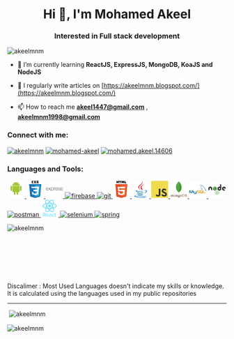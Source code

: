 <h1 align="center">Hi 👋, I'm Mohamed Akeel</h1>
<h3 align="center">Interested in Full stack development</h3>

<p align="left"> <img src="https://komarev.com/ghpvc/?username=akeelmnm&label=Profile%20views&color=0e75b6&style=flat" alt="akeelmnm" /> </p>

- 🌱 I’m currently learning **ReactJS, ExpressJS, MongoDB, KoaJS and NodeJS**

- 📝 I regularly write articles on [https://akeelmnm.blogspot.com/](https://akeelmnm.blogspot.com/)

- 📫 How to reach me **akeel1447@gmail.com** , **akeelmnm1998@gmail.com**

<h3 align="left">Connect with me:</h3>
<p align="left">
<a href="https://twitter.com/akeelmnm" target="blank"><img align="center" src="https://cdn.jsdelivr.net/npm/simple-icons@3.0.1/icons/twitter.svg" alt="akeelmnm" height="30" width="40" /></a>
<a href="https://linkedin.com/in/mohamed-akeel" target="blank"><img align="center" src="https://cdn.jsdelivr.net/npm/simple-icons@3.0.1/icons/linkedin.svg" alt="mohamed-akeel" height="30" width="40" /></a>
<a href="https://fb.com/mohamed.akeel.14606" target="blank"><img align="center" src="https://cdn.jsdelivr.net/npm/simple-icons@3.0.1/icons/facebook.svg" alt="mohamed.akeel.14606" height="30" width="40" /></a>
</p>

<h3 align="left">Languages and Tools:</h3>
<p align="left"> <a href="https://developer.android.com" target="_blank"> <img src="https://raw.githubusercontent.com/devicons/devicon/master/icons/android/android-original-wordmark.svg" alt="android" width="40" height="40"/> </a> <a href="https://www.w3schools.com/css/" target="_blank"> <img src="https://raw.githubusercontent.com/devicons/devicon/master/icons/css3/css3-original-wordmark.svg" alt="css3" width="40" height="40"/> </a> <a href="https://expressjs.com" target="_blank"> <img src="https://raw.githubusercontent.com/devicons/devicon/master/icons/express/express-original-wordmark.svg" alt="express" width="40" height="40"/> </a> <a href="https://firebase.google.com/" target="_blank"> <img src="https://www.vectorlogo.zone/logos/firebase/firebase-icon.svg" alt="firebase" width="40" height="40"/> </a> <a href="https://git-scm.com/" target="_blank"> <img src="https://www.vectorlogo.zone/logos/git-scm/git-scm-icon.svg" alt="git" width="40" height="40"/> </a> <a href="https://www.w3.org/html/" target="_blank"> <img src="https://raw.githubusercontent.com/devicons/devicon/master/icons/html5/html5-original-wordmark.svg" alt="html5" width="40" height="40"/> </a> <a href="https://www.java.com" target="_blank"> <img src="https://raw.githubusercontent.com/devicons/devicon/master/icons/java/java-original.svg" alt="java" width="40" height="40"/> </a> <a href="https://developer.mozilla.org/en-US/docs/Web/JavaScript" target="_blank"> <img src="https://raw.githubusercontent.com/devicons/devicon/master/icons/javascript/javascript-original.svg" alt="javascript" width="40" height="40"/> </a> <a href="https://www.mongodb.com/" target="_blank"> <img src="https://raw.githubusercontent.com/devicons/devicon/master/icons/mongodb/mongodb-original-wordmark.svg" alt="mongodb" width="40" height="40"/> </a> <a href="https://www.mysql.com/" target="_blank"> <img src="https://raw.githubusercontent.com/devicons/devicon/master/icons/mysql/mysql-original-wordmark.svg" alt="mysql" width="40" height="40"/> </a> <a href="https://nodejs.org" target="_blank"> <img src="https://raw.githubusercontent.com/devicons/devicon/master/icons/nodejs/nodejs-original-wordmark.svg" alt="nodejs" width="40" height="40"/> </a> <a href="https://postman.com" target="_blank"> <img src="https://www.vectorlogo.zone/logos/getpostman/getpostman-icon.svg" alt="postman" width="40" height="40"/> </a> <a href="https://reactjs.org/" target="_blank"> <img src="https://raw.githubusercontent.com/devicons/devicon/master/icons/react/react-original-wordmark.svg" alt="react" width="40" height="40"/> </a> <a href="https://www.selenium.dev" target="_blank"> <img src="https://raw.githubusercontent.com/detain/svg-logos/780f25886640cef088af994181646db2f6b1a3f8/svg/selenium-logo.svg" alt="selenium" width="40" height="40"/> </a> <a href="https://spring.io/" target="_blank"> <img src="https://www.vectorlogo.zone/logos/springio/springio-icon.svg" alt="spring" width="40" height="40"/> </a> </p>

<p ><img align="left" src="https://github-readme-stats.vercel.app/api/top-langs?username=akeelmnm&show_icons=true&locale=en&layout=compact" alt="akeelmnm" /></p>
<br><br><br><br><br><br><br>
<div align="left"><p>Discalimer : Most Used Languages doesn't indicate my skills or knowledge. It is calculated using the languages used in my public repositories</p>
</div>
<hr>
<div align="left"><p>&nbsp;<img align="center" src="https://github-readme-stats.vercel.app/api?username=akeelmnm&show_icons=true&locale=en" alt="akeelmnm" /></p></div>

<p><img align="center" src="https://github-readme-streak-stats.herokuapp.com/?user=akeelmnm&" alt="akeelmnm" /></p>
